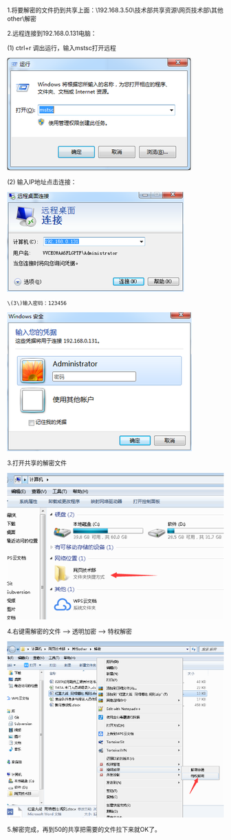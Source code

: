 1.将要解密的文件扔到共享上面：\192.168.3.50\技术部共享资源\网页技术部\其他other\解密

2.远程连接到192.168.0.131电脑：

   \(1\)  ctrl+r 调出运行，输入mstsc打开远程

![](/assets/运行.png)



   \(2\) 输入IP地址点击连接：

![](/assets/yunxing2.png)



    \(3\)输入密码：123456

![](/assets/yunxing3.png)



3.打开共享的解密文件

![](/assets/yunxing4.png)

4.右键需解密的文件 —&gt; 透明加密 —&gt; 特权解密

![](/assets/jiemi6.png)

5.解密完成，再到50的共享把需要的文件拉下来就OK了。

